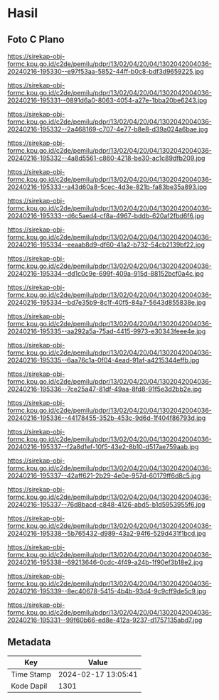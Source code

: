 # Hasil

## Foto C Plano

https://sirekap-obj-formc.kpu.go.id/c2de/pemilu/pdpr/13/02/04/20/04/1302042004036-20240216-195330--e97f53aa-5852-44ff-b0c8-bdf3d9659225.jpg

https://sirekap-obj-formc.kpu.go.id/c2de/pemilu/pdpr/13/02/04/20/04/1302042004036-20240216-195331--0891d6a0-8063-4054-a27e-1bba20be6243.jpg

https://sirekap-obj-formc.kpu.go.id/c2de/pemilu/pdpr/13/02/04/20/04/1302042004036-20240216-195332--2a468169-c707-4e77-b8e8-d39a024a6bae.jpg

https://sirekap-obj-formc.kpu.go.id/c2de/pemilu/pdpr/13/02/04/20/04/1302042004036-20240216-195332--4a8d5561-c860-4218-be30-ac1c89dfb209.jpg

https://sirekap-obj-formc.kpu.go.id/c2de/pemilu/pdpr/13/02/04/20/04/1302042004036-20240216-195333--a43d60a8-5cec-4d3e-821b-fa83be35a893.jpg

https://sirekap-obj-formc.kpu.go.id/c2de/pemilu/pdpr/13/02/04/20/04/1302042004036-20240216-195333--d6c5aed4-cf8a-4967-bddb-620af2fbd6f6.jpg

https://sirekap-obj-formc.kpu.go.id/c2de/pemilu/pdpr/13/02/04/20/04/1302042004036-20240216-195334--eeaab8d9-df60-41a2-b732-54cb2139bf22.jpg

https://sirekap-obj-formc.kpu.go.id/c2de/pemilu/pdpr/13/02/04/20/04/1302042004036-20240216-195334--dd1c0c9e-699f-409a-915d-88152bcf0a4c.jpg

https://sirekap-obj-formc.kpu.go.id/c2de/pemilu/pdpr/13/02/04/20/04/1302042004036-20240216-195334--bd7e35b9-8c1f-40f5-84a7-5643d855838e.jpg

https://sirekap-obj-formc.kpu.go.id/c2de/pemilu/pdpr/13/02/04/20/04/1302042004036-20240216-195335--aa292a5a-75ad-4415-9973-e30343feee4e.jpg

https://sirekap-obj-formc.kpu.go.id/c2de/pemilu/pdpr/13/02/04/20/04/1302042004036-20240216-195335--6aa76c1a-0f04-4ead-91af-a4215344effb.jpg

https://sirekap-obj-formc.kpu.go.id/c2de/pemilu/pdpr/13/02/04/20/04/1302042004036-20240216-195336--7ce25a47-81df-49aa-8fd8-91f5e3d2bb2e.jpg

https://sirekap-obj-formc.kpu.go.id/c2de/pemilu/pdpr/13/02/04/20/04/1302042004036-20240216-195336--44178455-352b-453c-9d6d-1f404f86793d.jpg

https://sirekap-obj-formc.kpu.go.id/c2de/pemilu/pdpr/13/02/04/20/04/1302042004036-20240216-195337--f2a8d1ef-10f5-43e2-8b10-d517ae759aab.jpg

https://sirekap-obj-formc.kpu.go.id/c2de/pemilu/pdpr/13/02/04/20/04/1302042004036-20240216-195337--42aff621-2b29-4e0e-957d-60179ff6d8c5.jpg

https://sirekap-obj-formc.kpu.go.id/c2de/pemilu/pdpr/13/02/04/20/04/1302042004036-20240216-195337--76d8bacd-c848-4126-abd5-b1d5953955f6.jpg

https://sirekap-obj-formc.kpu.go.id/c2de/pemilu/pdpr/13/02/04/20/04/1302042004036-20240216-195338--5b765432-d989-43a2-94f6-529d431f1bcd.jpg

https://sirekap-obj-formc.kpu.go.id/c2de/pemilu/pdpr/13/02/04/20/04/1302042004036-20240216-195338--69213646-0cdc-4f49-a24b-1f90ef3b18e2.jpg

https://sirekap-obj-formc.kpu.go.id/c2de/pemilu/pdpr/13/02/04/20/04/1302042004036-20240216-195339--8ec40678-5415-4b4b-93d4-9c9cff9de5c9.jpg

https://sirekap-obj-formc.kpu.go.id/c2de/pemilu/pdpr/13/02/04/20/04/1302042004036-20240216-195331--99f60b66-ed8e-412a-9237-d1757135abd7.jpg


## Metadata

| Key        | Value               |
| ---------- | ------------------- |
| Time Stamp | 2024-02-17 13:05:41 |
| Kode Dapil | 1301                |



